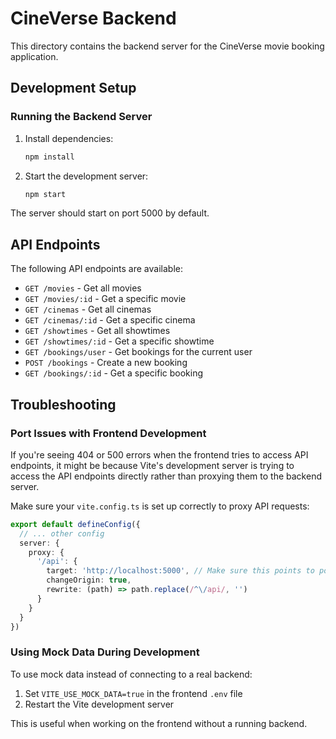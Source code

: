 # CineVerse Backend

This directory contains the backend server for the CineVerse movie booking application.

## Development Setup

### Running the Backend Server

1. Install dependencies:
   ```bash
   npm install
   ```

2. Start the development server:
   ```bash
   npm start
   ```

The server should start on port 5000 by default.

## API Endpoints

The following API endpoints are available:

- `GET /movies` - Get all movies
- `GET /movies/:id` - Get a specific movie
- `GET /cinemas` - Get all cinemas
- `GET /cinemas/:id` - Get a specific cinema
- `GET /showtimes` - Get all showtimes
- `GET /showtimes/:id` - Get a specific showtime
- `GET /bookings/user` - Get bookings for the current user
- `POST /bookings` - Create a new booking
- `GET /bookings/:id` - Get a specific booking

## Troubleshooting

### Port Issues with Frontend Development

If you're seeing 404 or 500 errors when the frontend tries to access API endpoints, it might be because Vite's development server is trying to access the API endpoints directly rather than proxying them to the backend server.

Make sure your `vite.config.ts` is set up correctly to proxy API requests:

```typescript
export default defineConfig({
  // ... other config
  server: {
    proxy: {
      '/api': {
        target: 'http://localhost:5000', // Make sure this points to port 5000
        changeOrigin: true,
        rewrite: (path) => path.replace(/^\/api/, '')
      }
    }
  }
})
```

### Using Mock Data During Development

To use mock data instead of connecting to a real backend:

1. Set `VITE_USE_MOCK_DATA=true` in the frontend `.env` file
2. Restart the Vite development server

This is useful when working on the frontend without a running backend.
